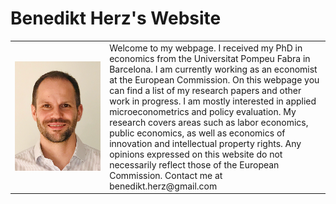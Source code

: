 # Benedikt Herz's Website

<table>
    <tr>    
        <td width="30%">
            <img src="website_picture.png">
        </td>  
        <td>
Welcome to my webpage. I received my PhD in economics from the Universitat Pompeu Fabra in Barcelona. I am currently working as an economist at the European Commission.
On this webpage you can find a list of my research papers and other work in progress. I am mostly interested in applied microeconometrics and policy evaluation. My research covers areas such as labor economics, public economics, as well as economics of innovation and intellectual property rights.
Any opinions expressed on this website do not necessarily reflect those of the European Commission.
Contact me at benedikt.herz@gmail.com
        </td>        
    </tr>        
</table>  
  
  

